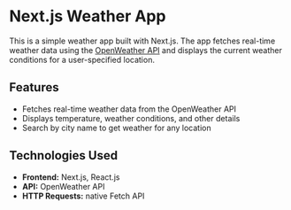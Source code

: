 # Next.js Weather App

This is a simple weather app built with Next.js. The app fetches real-time weather data using the [OpenWeather API](https://openweathermap.org/api) and displays the current weather conditions for a user-specified location.

## Features

- Fetches real-time weather data from the OpenWeather API
- Displays temperature, weather conditions, and other details
- Search by city name to get weather for any location

## Technologies Used

- **Frontend:** Next.js, React.js
- **API:** OpenWeather API
- **HTTP Requests:** native Fetch API
